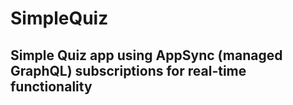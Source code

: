 # SimpleQuiz
## Simple Quiz app using AppSync (managed GraphQL) subscriptions for real-time functionality